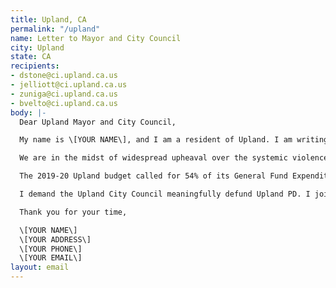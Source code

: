 ```yaml
---
title: Upland, CA
permalink: "/upland"
name: Letter to Mayor and City Council
city: Upland
state: CA
recipients:
- dstone@ci.upland.ca.us
- jelliott@ci.upland.ca.us
- zuniga@ci.upland.ca.us
- bvelto@ci.upland.ca.us
body: |-
  Dear Upland Mayor and City Council,

  My name is \[YOUR NAME\], and I am a resident of Upland. I am writing to demand that the City Council adopt a budget that prioritizes community wellbeing and redirects funding away from the police.

  We are in the midst of widespread upheaval over the systemic violence of policing. This, combined with a global pandemic with severe economic consequences, brings the issue of police budgeting to the forefront.

  The 2019-20 Upland budget called for 54% of its General Fund Expenditure ($22.6 million of $41.9 million) to go towards the Upland Police Department, an even larger proportion than cities like Oakland (41%) and Houston (32%). Furthermore, the majority of the 460K increase to the maintenance and operations budget belonged to the police.

  I demand the Upland City Council meaningfully defund Upland PD. I join the calls of those across the country demanding a budget that adequately and effectively meets the needs of its citizens during this trying and uncertain time.

  Thank you for your time,

  \[YOUR NAME\]
  \[YOUR ADDRESS\]
  \[YOUR PHONE\]
  \[YOUR EMAIL\]
layout: email
---
```


